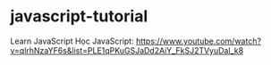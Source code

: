 # javascript-tutorial
Learn JavaScript
Học JavaScript: https://www.youtube.com/watch?v=qlrhNzaYF6s&list=PLE1qPKuGSJaDd2AiY_FkSJ2TVyuDal_k8
